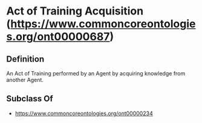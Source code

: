# Act of Training Acquisition (https://www.commoncoreontologies.org/ont00000687)

## Definition
An Act of Training performed by an Agent by acquiring knowledge from another Agent.

## Subclass Of
- https://www.commoncoreontologies.org/ont00000234

